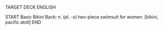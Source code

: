 TARGET DECK
ENGLISH

START
Basic
Bikini
Back: n. (pl. -s) two-piece swimsuit for women. [bikini, pacific atoll]
END
